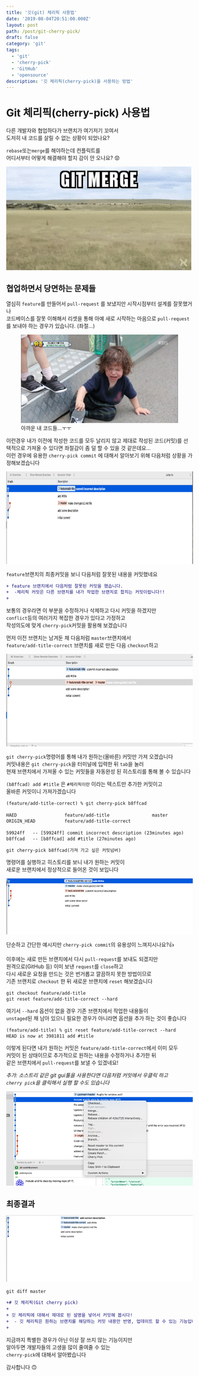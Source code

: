 ```yaml
---
title: '깃(git) 체리픽 사용법'
date: '2019-08-04T20:51:00.000Z'
layout: post
path: /post/git-cherry-pick/
draft: false
category: 'git'
tags:
  - 'git'
  - 'cherry-pick'
  - 'GitHub'
  - 'opensource'
description: '깃 체리픽(cherry-pick)을 사용하는 방법'
---
```


# Git 체리픽(cherry-pick) 사용법

다른 개발자와 협업하다가 브랜치가 여기저기 꼬여서  
도저히 내 코드를 살릴 수 없는 상황이 되었나요?

`rebase`또는`merge`를 해야하는데 컨플릭트를  
어디서부터 어떻게 해결해야 할지 감이 안 오나요? 😟

<img src="images/git-merge.gif" alt="git-merge-war" width="500" height="auto" />

## 협업하면서 당면하는 문제들

열심히 `feature`를 만들어서 `pull-request` 를 보냈지만 시작시점부터 설계를 잘못했거나  
코드베이스를 잘못 이해해서 리셋을 통해 아예 새로 시작하는 마음으로 `pull-request`를 보내야 하는 경우가 있습니다. (좌절…)

<figure>
  <img src="images/disparate.png" alt="아까운 내 코드들..." />
  <figcaption>아까운 내 코드들...ㅜㅜ</figcaption>
</figure>

이런경우 내가 이전에 작성한 코드를 모두 날리지 않고 제대로 작성된 코드(커밋)를 선택적으로 가져올 수 있다면 좌절감이 좀 덜 할 수 있을 것 같은데요…  
이런 경우에 유용한 `cherry-pick commit` 에 대해서 알아보기 위해 다음처럼 상황을 가정해보겠습니다

<img src="images/git-history.png" height="250" alt="깃 히스토리" />

`feature`브랜치의 최종커밋을 보니 다음처럼 잘못된 내용을 커밋했네요

```diff
+ feature 브랜치에서 다음처럼 잘못된 커밋을 했습니다.
+  -체리픽 커밋은 다른 브랜치를 내가 작업한 브랜치로 합치는 커밋이랍니다!!
+
```

보통의 경우라면 이 부분을 수정하거나 삭제하고 다시 커밋을 하겠지만  
`conflict`등의 여러가지 복잡한 경우가 있다고 가정하고  
작성의도에 맞게 `cherry-pick`커밋을 활용해 보겠습니다

먼저 이전 브랜치는 남겨둔 채 다음처럼 `master`브랜치에서  
`feature/add-title-correct` 브랜치를 새로 만든 다음 `checkout`하고

<img src="images/reset-master.png" height="250" alt="reset-master" />

`git cherry-pick`명령어를 통해 내가 원하는(올바른) 커밋만 가져 오겠습니다  
커밋내용은 `git cherry-pick`을 터미널에 입력한 뒤 `tab`을 눌러  
현재 브랜치에서 가져올 수 있는 커밋들을 자동완성 된 히스토리를 통해 볼 수 있습니다

`(b8ffcad) add #title` 은 `#체리픽이란` 이라는 텍스트만 추가한 커밋이고  
올바른 커밋이니 가져가겠습니다

```shell
(feature/add-title-correct) % git cherry-pick b8ffcad

HAED                  feature/add-title                master
ORIGIN_HEAD           feature/add-title-correct

59924ff   -- [59924ff] commit incorrect description (23minutes ago)
b8ffcad   -- [b8ffcad] add #title (27minutes ago)
```

```shell
git cherry-pick b8ffcad(가져 가고 싶은 커밋넘버)
```

명령어를 실행하고 히스토리를 보니 내가 원하는 커밋이  
새로운 브랜치에서 정상적으로 들어온 것이 보입니다

<img src="images/correct-history.png" alt="correct-history" />

단순하고 간단한 예시지만 `cherry-pick commit`의 유용성이 느껴지시나요?👍

이후에는 새로 만든 브랜치에서 다시 `pull-request`를 보내도 되겠지만  
원격으로(GitHub 등) 이미 보낸 `request`를 `close`하고  
다시 새로운 요청을 만드는 것은 번거롭고 깔끔하지 못한 방법이므로  
기존 브랜치로 `checkout` 한 뒤 새로운 브랜치에 `reset` 해보겠습니다

```shell
git checkout feature/add-title
git reset feature/add-title-correct --hard
```

여기서 `--hard` 옵션이 없을 경우 기존 브랜치에서 작업한 내용들이  
`unstaged`된 채 남아 있으니 필요한 경우가 아니라면 옵션을 추가 하는 것이 좋습니다

```shell
(feature/add-title) % git reset feature/add-title-correct --hard
HEAD is now at 3981811 add #title
```

이렇게 된다면 내가 원하는 커밋은 `feature/add-title-correct`에서 이미 모두  
커밋이 된 상태이므로 추가적으로 원하는 내용을 수정하거나 추가한 뒤  
같은 브랜치에서 `pull-request`를 보낼 수 있겠네요!

<i>추가: 소스트리 같은 git gui툴을 사용한다면 다음처럼 커밋에서 우클릭 하고  
`cherry pick`을 클릭해서 실행 할 수도 있습니다</i>

<img src="images/sourcetree-cherry-pick.png" alt="sourcetree" />

## 최종결과

<img src="images/result-history.png" alt="result-history" />

```shell
git diff master
```

```diff
+# 깃 체리픽(Git cherry pick)
+
+ 깃 체리픽에 대해서 제대로 된 설명을 넣어서 커밋해 봅시다!
+  - 깃 체리픽은 원하는 브랜치를 해당하는 커밋 내용만 반영, 업데이트 할 수 있는 기능입니다 !
+
```

지금까지 특별한 경우가 아닌 이상 잘 쓰지 않는 기능이지만  
알아두면 개발자들의 고생을 많이 줄여줄 수 있는  
`cherry-pick`에 대해서 알아봤습니다

감사합니다 🙃
